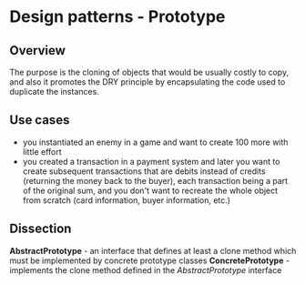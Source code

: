 # Design patterns - Prototype

## Overview

The purpose is the cloning of objects that would be usually costly to copy, and also it promotes the DRY principle by encapsulating the code used to duplicate the instances.

## Use cases

- you instantiated an enemy in a game and want to create 100 more with little effort
- you created a transaction in a payment system and later you want to create subsequent transactions that are debits instead of credits (returning the money back to the buyer), each transaction being a part of the original sum, and you don't want to recreate the whole object from scratch (card information, buyer information, etc.)

## Dissection

**AbstractPrototype** - an interface that defines at least a clone method which must be implemented by concrete prototype classes
**ConcretePrototype** - implements the clone method defined in the *AbstractPrototype* interface
